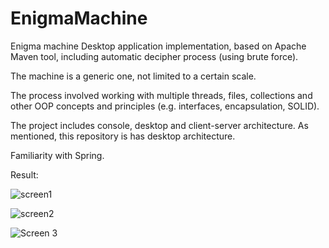 # EnigmaMachine
Enigma machine Desktop application implementation, based on Apache Maven tool, including automatic decipher process (using brute force). 

The machine is a generic one, not limited to a certain scale.

The process involved working with multiple threads, files, collections and other OOP concepts and principles (e.g. interfaces, encapsulation, SOLID). 

The project includes console, desktop and client-server architecture. As mentioned, this repository is has desktop architecture.

Familiarity with Spring.



Result:

![screen1](https://user-images.githubusercontent.com/82370205/189650900-18271cf1-6b25-440c-910a-895b138eee84.jpg)

![screen2](https://user-images.githubusercontent.com/82370205/189650907-1169927a-6eba-4b5e-9047-c98f4575f179.jpg)

![Screen 3](https://user-images.githubusercontent.com/82370205/192145685-a4737a0c-55eb-4a50-9fbe-2b62d351b942.png)
